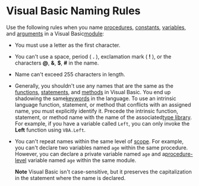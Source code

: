 
# Visual Basic Naming Rules

Use the following rules when you name [procedures](b8bdf64f-5920-1ae9-16d0-b26d09524a30.md), [constants](b8bdf64f-5920-1ae9-16d0-b26d09524a30.md), [variables](b8bdf64f-5920-1ae9-16d0-b26d09524a30.md), and [arguments](b8bdf64f-5920-1ae9-16d0-b26d09524a30.md) in a Visual Basic[module](b8bdf64f-5920-1ae9-16d0-b26d09524a30.md):



- You must use a letter as the first character.
    
- You can't use a space, period ( **.** ), exclamation mark ( **!** ), or the characters **@**, **&amp;**, **$**, **#** in the name.
    
- Name can't exceed 255 characters in length.
    
- Generally, you shouldn't use any names that are the same as the [functions](b8bdf64f-5920-1ae9-16d0-b26d09524a30.md), [statements](b8bdf64f-5920-1ae9-16d0-b26d09524a30.md), and [methods](b8bdf64f-5920-1ae9-16d0-b26d09524a30.md) in Visual Basic. You end up shadowing the same[keywords](b8bdf64f-5920-1ae9-16d0-b26d09524a30.md) in the language. To use an intrinsic language function, statement, or method that conflicts with an assigned name, you must explicitly identify it. Precede the intrinsic function, statement, or method name with the name of the associated[type library](b8bdf64f-5920-1ae9-16d0-b26d09524a30.md). For example, if you have a variable called  `Left`, you can only invoke the  **Left** function using `VBA.Left`.
    
- You can't repeat names within the same level of [scope](b8bdf64f-5920-1ae9-16d0-b26d09524a30.md). For example, you can't declare two variables named  `age` within the same procedure. However, you can declare a private variable named `age` and a[procedure-level](b8bdf64f-5920-1ae9-16d0-b26d09524a30.md) variable named `age` within the same module.
    
     **Note**  Visual Basic isn't case-sensitive, but it preserves the capitalization in the statement where the name is declared.


